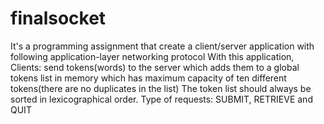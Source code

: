 # finalsocket
It's a programming assignment that create a client/server application with following application-layer networking protocol
With this application,
	Clients: send tokens(words) to the server which adds them to a global tokens list in memory which has maximum capacity of ten different tokens(there are no duplicates in the list)
	The token list should always be sorted in lexicographical order.
	Type of requests: SUBMIT, RETRIEVE and QUIT

